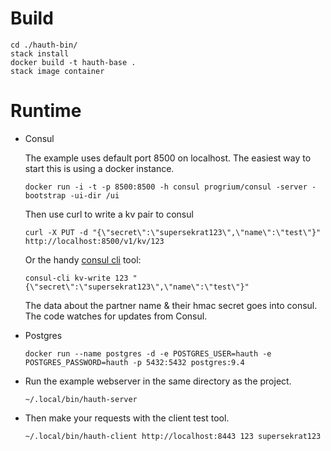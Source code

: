 # Build

    cd ./hauth-bin/
    stack install
    docker build -t hauth-base .
    stack image container

# Runtime

-   Consul

    The example uses default port 8500 on localhost. The easiest way
    to start this is using a docker instance.

        docker run -i -t -p 8500:8500 -h consul progrium/consul -server -bootstrap -ui-dir /ui

    Then use curl to write a kv pair to consul

        curl -X PUT -d "{\"secret\":\"supersekrat123\",\"name\":\"test\"}" http://localhost:8500/v1/kv/123

    Or the handy [consul cli](https://github.com/CiscoCloud/consul-cli) tool:

        consul-cli kv-write 123 "{\"secret\":\"supersekrat123\",\"name\":\"test\"}"

    The data about the partner name & their hmac secret goes into
    consul.  The code watches for updates from Consul.

-   Postgres

        docker run --name postgres -d -e POSTGRES_USER=hauth -e POSTGRES_PASSWORD=hauth -p 5432:5432 postgres:9.4

-   Run the example webserver in the same directory as the project.

        ~/.local/bin/hauth-server

-   Then make your requests with the client test tool.

        ~/.local/bin/hauth-client http://localhost:8443 123 supersekrat123
